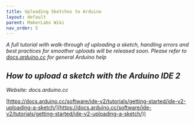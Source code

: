 ```yaml
---
title: Uploading Sketches to Arduino
layout: default
parent: MakerLabs Wiki
nav_order: 5
---
```


*A full tutorial with walk-through of uploading a sketch, handling errors and best practices for smoother uploads will be released soon. Please refer to [docs.arduino.cc](https://docs.arduino.cc/) for general Arduino help*

*How to upload a sketch with the Arduino IDE 2*
----
*Website: docs.arduino.cc*

[https://docs.arduino.cc/software/ide-v2/tutorials/getting-started/ide-v2-uploading-a-sketch/](https://docs.arduino.cc/software/ide-v2/tutorials/getting-started/ide-v2-uploading-a-sketch/))